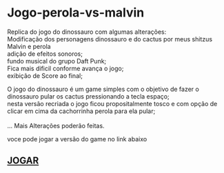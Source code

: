 # Jogo-perola-vs-malvin

Replica do jogo do dinossauro com algumas alterações:</br>
Modificação dos personagens dinossauro e do cactus por meus shitzus Malvin e perola</br>
adição de efeitos sonoros;</br>
fundo musical do grupo Daft Punk;</br>
Fica mais dificil conforme avança o jogo;</br>
exibição de Score ao final;</br>

O jogo do dinossauro é um game simples com o objetivo de fazer o dinossauro pular os cactus pressionando a tecla espaço;</br>
nesta versão recriada o jogo ficou propositalmente  tosco e com opção de clicar em cima da cachorrinha perola para ela pular;</br>
</br>
... Mais Alterações poderão feitas.<br>

voce pode jogar a versão do game no link abaixo</br>
<a href="https://jogo-perola-vs-malvin.netlify.app/"><H2>JOGAR</H2></a>
